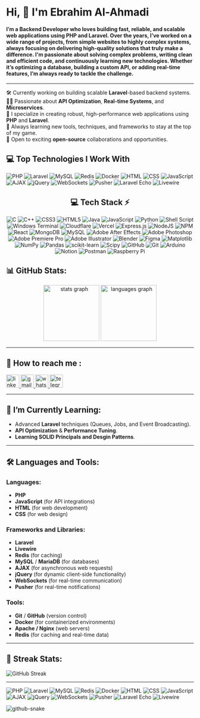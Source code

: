 # Hi, 👋 I'm Ebrahim Al-Ahmadi  
#### I’m a Backend Developer who loves building fast, reliable, and scalable web applications using PHP and Laravel. Over the years, I’ve worked on a wide range of projects, from simple websites to highly complex systems, always focusing on delivering high-quality solutions that truly make a difference. I'm passionate about solving complex problems, writing clean and efficient code, and continuously learning new technologies. Whether it’s optimizing a database, building a custom API, or adding real-time features, I’m always ready to tackle the challenge.
---
🛠 Currently working on building scalable **Laravel**-based backend systems.<br>
👨‍💻 Passionate about **API Optimization**, **Real-time Systems**, and **Microservices**.<br>
🚀 I specialize in creating robust, high-performance web applications using **PHP** and **Laravel**.<br>
🌱 Always learning new tools, techniques, and frameworks to stay at the top of my game.<br>
🎯 Open to exciting **open-source** collaborations and opportunities.<br>


## 💻 Top Technologies I Work With

![PHP](https://img.shields.io/badge/PHP-777BB4?logo=php&logoColor=white)
![Laravel](https://img.shields.io/badge/Laravel-FF2D20?logo=laravel&logoColor=white)
![MySQL](https://img.shields.io/badge/MySQL-000000?logo=mysql&logoColor=white)
![Redis](https://img.shields.io/badge/Redis-D92C2C?logo=redis&logoColor=white)
![Docker](https://img.shields.io/badge/Docker-2496ED?logo=docker&logoColor=white)
![HTML](https://img.shields.io/badge/HTML-E34F26?logo=html5&logoColor=white)
![CSS](https://img.shields.io/badge/CSS-1572B6?logo=css3&logoColor=white)
![JavaScript](https://img.shields.io/badge/JavaScript-F7DF1E?logo=javascript&logoColor=black)
![AJAX](https://img.shields.io/badge/AJAX-010101?logo=ajax&logoColor=white)
![jQuery](https://img.shields.io/badge/jQuery-0769AD?logo=jquery&logoColor=white)
![WebSockets](https://img.shields.io/badge/WebSockets-010101?logo=websocket&logoColor=white)
![Pusher](https://img.shields.io/badge/Pusher-300d4f?logo=pusher&logoColor=white)
![Laravel Echo](https://img.shields.io/badge/Laravel_Echo-FF2D20?logo=laravel&logoColor=white)
![Livewire](https://img.shields.io/badge/Livewire-4EAF66?logo=livewire&logoColor=white)

<!--
add new Social connections 
-->

<!-- Social connections -->

<!--

<div align="center">

## 🌐 Connect with Me 🍬
[![Behance](https://img.shields.io/badge/Behance-1769ff?logo=behance&logoColor=white)](https://behance.net/technologyhell) [![Discord](https://img.shields.io/badge/Discord-%237289DA.svg?logo=discord&logoColor=white)](https://discord.gg/6ME9TDt) [![Facebook](https://img.shields.io/badge/Facebook-%231877F2.svg?logo=Facebook&logoColor=white)](https://facebook.com/technologyhell) [![Instagram](https://img.shields.io/badge/Instagram-%23E4405F.svg?logo=Instagram&logoColor=white)](https://instagram.com/technologyhell) [![LinkedIn](https://img.shields.io/badge/LinkedIn-%230077B5.svg?logo=linkedin&logoColor=white)](https://linkedin.com/in/nitishsinghslg) [![Twitch](https://img.shields.io/badge/Twitch-%239146FF.svg?logo=Twitch&logoColor=white)](https://twitch.tv/technologyhell) [![X](https://img.shields.io/badge/X-black.svg?logo=X&logoColor=white)](https://x.com/technologyhell) [![YouTube](https://img.shields.io/badge/YouTube-%23FF0000.svg?logo=YouTube&logoColor=white)](https://youtube.com/@technologyhell) 

</div>
-->

<!--
end Social connections 
-->


<!--
start Tech Stack 
-->
<!-- Tech Stack -->
<div align="center">
  
## 💻 Tech Stack ⚡
![C](https://img.shields.io/badge/c-%2300599C.svg?style=for-the-badge&logo=c&logoColor=white) ![C++](https://img.shields.io/badge/c++-%2300599C.svg?style=for-the-badge&logo=c%2B%2B&logoColor=white) ![CSS3](https://img.shields.io/badge/css3-%231572B6.svg?style=for-the-badge&logo=css3&logoColor=white) ![HTML5](https://img.shields.io/badge/html5-%23E34F26.svg?style=for-the-badge&logo=html5&logoColor=white) ![Java](https://img.shields.io/badge/java-%23ED8B00.svg?style=for-the-badge&logo=openjdk&logoColor=white) ![JavaScript](https://img.shields.io/badge/javascript-%23323330.svg?style=for-the-badge&logo=javascript&logoColor=%23F7DF1E) ![Python](https://img.shields.io/badge/python-3670A0?style=for-the-badge&logo=python&logoColor=ffdd54) ![Shell Script](https://img.shields.io/badge/shell_script-%23121011.svg?style=for-the-badge&logo=gnu-bash&logoColor=white) ![Windows Terminal](https://img.shields.io/badge/Windows%20Terminal-%234D4D4D.svg?style=for-the-badge&logo=windows-terminal&logoColor=white) ![Cloudflare](https://img.shields.io/badge/Cloudflare-F38020?style=for-the-badge&logo=Cloudflare&logoColor=white) ![Vercel](https://img.shields.io/badge/vercel-%23000000.svg?style=for-the-badge&logo=vercel&logoColor=white) ![Express.js](https://img.shields.io/badge/express.js-%23404d59.svg?style=for-the-badge&logo=express&logoColor=%2361DAFB) ![NodeJS](https://img.shields.io/badge/node.js-6DA55F?style=for-the-badge&logo=node.js&logoColor=white) ![NPM](https://img.shields.io/badge/NPM-%23CB3837.svg?style=for-the-badge&logo=npm&logoColor=white) ![React](https://img.shields.io/badge/react-%2320232a.svg?style=for-the-badge&logo=react&logoColor=%2361DAFB) ![MongoDB](https://img.shields.io/badge/MongoDB-%234ea94b.svg?style=for-the-badge&logo=mongodb&logoColor=white) ![MySQL](https://img.shields.io/badge/mysql-4479A1.svg?style=for-the-badge&logo=mysql&logoColor=white) ![Adobe After Effects](https://img.shields.io/badge/Adobe%20After%20Effects-9999FF.svg?style=for-the-badge&logo=Adobe%20After%20Effects&logoColor=white) ![Adobe Photoshop](https://img.shields.io/badge/adobe%20photoshop-%2331A8FF.svg?style=for-the-badge&logo=adobe%20photoshop&logoColor=white) ![Adobe Premiere Pro](https://img.shields.io/badge/Adobe%20Premiere%20Pro-9999FF.svg?style=for-the-badge&logo=Adobe%20Premiere%20Pro&logoColor=white) ![Adobe Illustrator](https://img.shields.io/badge/adobe%20illustrator-%23FF9A00.svg?style=for-the-badge&logo=adobe%20illustrator&logoColor=white) ![Blender](https://img.shields.io/badge/blender-%23F5792A.svg?style=for-the-badge&logo=blender&logoColor=white) ![Figma](https://img.shields.io/badge/figma-%23F24E1E.svg?style=for-the-badge&logo=figma&logoColor=white) ![Matplotlib](https://img.shields.io/badge/Matplotlib-%23ffffff.svg?style=for-the-badge&logo=Matplotlib&logoColor=black) ![NumPy](https://img.shields.io/badge/numpy-%23013243.svg?style=for-the-badge&logo=numpy&logoColor=white) ![Pandas](https://img.shields.io/badge/pandas-%23150458.svg?style=for-the-badge&logo=pandas&logoColor=white) ![scikit-learn](https://img.shields.io/badge/scikit--learn-%23F7931E.svg?style=for-the-badge&logo=scikit-learn&logoColor=white) ![Scipy](https://img.shields.io/badge/SciPy-%230C55A5.svg?style=for-the-badge&logo=scipy&logoColor=%white) ![GitHub](https://img.shields.io/badge/github-%23121011.svg?style=for-the-badge&logo=github&logoColor=white) ![Git](https://img.shields.io/badge/git-%23F05033.svg?style=for-the-badge&logo=git&logoColor=white) ![Arduino](https://img.shields.io/badge/-Arduino-00979D?style=for-the-badge&logo=Arduino&logoColor=white) ![Notion](https://img.shields.io/badge/Notion-%23000000.svg?style=for-the-badge&logo=notion&logoColor=white) ![Postman](https://img.shields.io/badge/Postman-FF6C37?style=for-the-badge&logo=postman&logoColor=white) ![Raspberry Pi](https://img.shields.io/badge/-RaspberryPi-C51A4A?style=for-the-badge&logo=Raspberry-Pi)

</div>

<!--
end Tech Stack 
-->


## 📊 GitHub Stats:
<div align="center">
  <img src="https://github-readme-stats.vercel.app/api?username=Mahmoud-Hagrass&show_icons=true&theme=radical&hide_border=true" height="150" alt="stats graph" />
  <img src="https://github-readme-stats.vercel.app/api/top-langs?username=Mahmoud-Hagrass&locale=en&hide_title=false&layout=compact&card_width=320&langs_count=5&theme=radical&hide_border=true" height="150" alt="languages graph" />
</div>

---

## 💬 How to reach me :

<div align="left">
  <!-- LinkedIn -->
  <a href="https://www.linkedin.com/in/ebrahimalahmadi/" target="_blank">
    <img src="https://img.shields.io/static/v1?message=LinkedIn&logo=linkedin&label=&color=0077B5&logoColor=white&labelColor=&style=for-the-badge" height="35" alt="linkedin logo" />
  </a>
  
  <!-- Gmail -->
  <a href="mailto:ebrahimalahmadi@gmail.com" target="_blank">
    <img src="https://img.shields.io/static/v1?message=Gmail&logo=gmail&label=&color=D14836&logoColor=white&labelColor=&style=for-the-badge" height="35" alt="gmail logo" />
  </a>
  
  <!-- WhatsApp -->
  <a href="https://wa.me/+967772053309" target="_blank">
    <img src="https://img.shields.io/static/v1?message=WhatsApp&logo=whatsapp&label=&color=25D366&logoColor=white&labelColor=&style=for-the-badge" height="35" alt="whatsapp logo" />
  </a>

  <!-- Telegram -->
  <a href="https://t.me/+967772053309" target="_blank">
    <img src="https://img.shields.io/static/v1?message=Telegram&logo=telegram&label=&color=0088cc&logoColor=white&labelColor=&style=for-the-badge" height="35" alt="telegram logo" />
  </a>
</div>

---

## 🌱 I’m Currently Learning:

- Advanced **Laravel** techniques (Queues, Jobs, and Event Broadcasting).
- **API Optimization** & **Performance Tuning**.
- **Learning SOLID Principals and Desgin Patterns**.
---

## 🛠 Languages and Tools:
### Languages:
- **PHP** 
- **JavaScript** (for API integrations)
- **HTML** (for web development)
- **CSS** (for web design)

### Frameworks and Libraries:
- **Laravel** 
- **Livewire**
- **Redis** (for caching)
- **MySQL** / **MariaDB** (for databases)
- **AJAX** (for asynchronous web requests)
- **jQuery** (for dynamic client-side functionality)
- **WebSockets** (for real-time communication)
- **Pusher** (for real-time notifications)

### Tools:
- **Git** / **GitHub** (version control)
- **Docker** (for containerized environments)
- **Apache / Nginx** (web servers)
- **Redis** (for caching and real-time data)

---


## 🎯 Streak Stats:

![GitHub Streak](https://streak-stats.demolab.com?user=ebrahimalahmdi&theme=radical&hide_border=true)

---


![PHP](https://img.shields.io/badge/PHP-777BB4?logo=php&logoColor=white)
![Laravel](https://img.shields.io/badge/Laravel-FF2D20?logo=laravel&logoColor=white)
![MySQL](https://img.shields.io/badge/MySQL-000000?logo=mysql&logoColor=white)
![Redis](https://img.shields.io/badge/Redis-D92C2C?logo=redis&logoColor=white)
![Docker](https://img.shields.io/badge/Docker-2496ED?logo=docker&logoColor=white)
![HTML](https://img.shields.io/badge/HTML-E34F26?logo=html5&logoColor=white)
![CSS](https://img.shields.io/badge/CSS-1572B6?logo=css3&logoColor=white)
![JavaScript](https://img.shields.io/badge/JavaScript-F7DF1E?logo=javascript&logoColor=black)
![AJAX](https://img.shields.io/badge/AJAX-010101?logo=ajax&logoColor=white)
![jQuery](https://img.shields.io/badge/jQuery-0769AD?logo=jquery&logoColor=white)
![WebSockets](https://img.shields.io/badge/WebSockets-010101?logo=websocket&logoColor=white)
![Pusher](https://img.shields.io/badge/Pusher-300d4f?logo=pusher&logoColor=white)
![Laravel Echo](https://img.shields.io/badge/Laravel_Echo-FF2D20?logo=laravel&logoColor=white)
![Livewire](https://img.shields.io/badge/Livewire-4EAF66?logo=livewire&logoColor=white)




<!--
<picture>
  <source media="(prefers-color-scheme: dark)" srcset="https://raw.githubusercontent.com/tobiasmeyhoefer/tobiasmeyhoefer/output/github-snake-dark.svg" />
  <source media="(prefers-color-scheme: light)" srcset="https://raw.githubusercontent.com/tobiasmeyhoefer/tobiasmeyhoefer/output/github-snake.svg" />
  <img alt="github-snake" src="https://raw.githubusercontent.com/Mahmoud-Hagrass/Mahmoud-Hagrass/output/github-snake.svg" />
</picture>
-->



<!--
![snake gif](https://raw.githubusercontent.com/ebrahimalahmdi/ebrahimalahmdi/output/github-snake-dark.svg)
-->


<picture>
  <source media="(prefers-color-scheme: dark)" srcset="https://raw.githubusercontent.com/ebrahimalahmdi/ebrahimalahmdi/output/github-snake-dark.svg" />
  <source media="(prefers-color-scheme: light)" srcset="https://raw.githubusercontent.com/ebrahimalahmdi/ebrahimalahmdi/output/github-snake.svg" />
  <img alt="github-snake" src="https://raw.githubusercontent.com/ebrahimalahmdi/ebrahimalahmdi/output/github-snake.svg" />
</picture>


<!--
<picture>
  <source media="(prefers-color-scheme: dark)" srcset="https://raw.githubusercontent.com/ebrahimalahmdi/ebrahimalahmdi/output/github-snake-dark.svg" />
  <source media="(prefers-color-scheme: light)" srcset="https://raw.githubusercontent.com/ebrahimalahmdi/ebrahimalahmdi/output/github-snake.svg" />
  <img alt="github-snake" src="https://raw.githubusercontent.com/ebrahimalahmdi/ebrahimalahmdi/output/github-snake.svg" />
</picture>
-->
